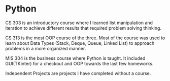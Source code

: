 # Python

CS 303 is an introductory course where I learned list manipulation and iteration
to achieve different results that required problem solving thinking.

CS 313 is the most OOP course of the three. Most of the course was used to learn
about Data Types (Stack, Deque, Queue, Linked List) to approach problems in a more
organized manner.

MIS 304 is the business course where Python is taught. It included GUI(TKinter)
for a checkout and OOP towards the last few homeworks.

Independent Projects are projects I have completed without a course. 
